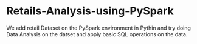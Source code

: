 # Retails-Analysis-using-PySpark

We add retail Dataset on the PySpark environment in Pythin and try doing Data Analysis on the datset and apply basic SQL operations on the data. 
